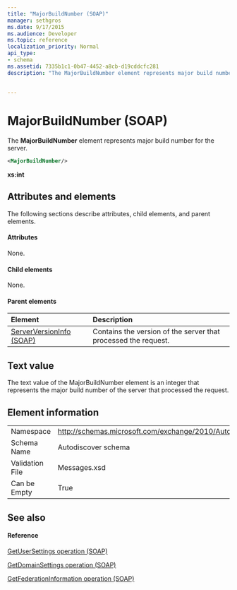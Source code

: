 ```yaml
---
title: "MajorBuildNumber (SOAP)"
manager: sethgros
ms.date: 9/17/2015
ms.audience: Developer
ms.topic: reference
localization_priority: Normal
api_type:
- schema
ms.assetid: 7335b1c1-0b47-4452-a8cb-d19cddcfc281
description: "The MajorBuildNumber element represents major build number for the server."
 
 
---
```


# MajorBuildNumber (SOAP)

The **MajorBuildNumber** element represents major build number for the server. 
  
```XML
<MajorBuildNumber/>
```

 **xs:int**
## Attributes and elements

The following sections describe attributes, child elements, and parent elements.
  
#### Attributes

None.
  
#### Child elements

None.
  
#### Parent elements

|**Element**|**Description**|
|:-----|:-----|
|[ServerVersionInfo (SOAP)](serverversioninfo-soap.md) <br/> |Contains the version of the server that processed the request.  <br/> |
   
## Text value

The text value of the MajorBuildNumber element is an integer that represents the major build number of the server that processed the request.
  
## Element information

|||
|:-----|:-----|
|Namespace  <br/> |http://schemas.microsoft.com/exchange/2010/Autodiscover  <br/> |
|Schema Name  <br/> |Autodiscover schema  <br/> |
|Validation File  <br/> |Messages.xsd  <br/> |
|Can be Empty  <br/> |True  <br/> |
   
## See also

#### Reference

[GetUserSettings operation (SOAP)](getusersettings-operation-soap.md)
  
[GetDomainSettings operation (SOAP)](getdomainsettings-operation-soap.md)
  
[GetFederationInformation operation (SOAP)](getfederationinformation-operation-soap.md)

